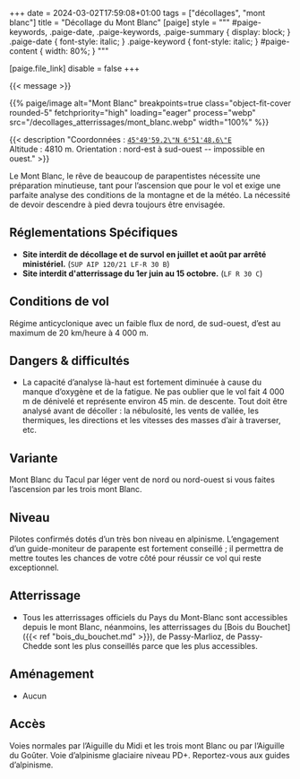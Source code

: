 +++
date = 2024-03-02T17:59:08+01:00
tags = ["décollages", "mont blanc"]
title = "Décollage du Mont Blanc"
[paige]
style = """
#paige-keywords,
.paige-date,
.paige-keywords,
.paige-summary {
    display: block;
}
.paige-date { font-style: italic; }
.paige-keyword { font-style: italic; }
#paige-content { width: 80%; }
"""

[paige.file_link]
disable = false
+++

{{< message >}}

{{% paige/image alt="Mont Blanc" breakpoints=true class="object-fit-cover rounded-5" fetchpriority="high" loading="eager" process="webp" src="/decollages_atterrissages/mont_blanc.webp" width="100%" %}}

{{< description "Coordonnées : [```45°49'59.2\"N 6°51'48.6\"E```](https://maps.app.goo.gl/RCsQXE7pa5BH9MSM7)<br/>Altitude : 4810 m. Orientation : nord-est à sud-ouest -- impossible en ouest." >}}

Le Mont Blanc, le rêve de beaucoup de parapentistes nécessite une préparation minutieuse, tant pour l’ascension que pour le vol et exige une parfaite analyse des conditions de la montagne et de la météo. La nécessité de devoir descendre à pied devra toujours être envisagée.

## Réglementations Spécifiques
* **Site interdit de décollage et de survol en juillet et août par arrêté ministériel.** (`SUP AIP 120/21 LF-R 30 B`)
* **Site interdit d'atterrissage du 1er juin au 15 octobre.** (`LF R 30 C`)

## Conditions de vol
Régime anticyclonique avec un faible flux de nord, de sud-ouest, d’est au maximum de 20 km/heure à 4 000 m.

## Dangers & difficultés
* La capacité d’analyse là-haut est fortement diminuée à cause du manque d’oxygène et de la fatigue. Ne pas oublier que le vol fait 4 000 m de dénivelé et représente environ 45 min. de descente. Tout doit être analysé avant de décoller : la nébulosité, les vents de vallée, les thermiques, les directions et les vitesses des masses d’air à traverser, etc.

## Variante
Mont Blanc du Tacul par léger vent de nord ou nord-ouest si vous faites l’ascension par les trois mont Blanc.

## Niveau
Pilotes confirmés dotés d’un très bon niveau en alpinisme. L’engagement d’un guide-moniteur de parapente est fortement conseillé ; il permettra de mettre toutes les chances de votre côté pour réussir ce vol qui reste exceptionnel.

## Atterrissage
* Tous les atterrissages officiels du Pays du Mont-Blanc sont accessibles depuis le mont Blanc, néanmoins, les atterrissages du [Bois du Bouchet]({{< ref "bois_du_bouchet.md" >}}), de Passy-Marlioz, de Passy-Chedde sont les plus conseillés parce que les plus accessibles.

## Aménagement
* Aucun

## Accès
Voies normales par l’Aiguille du Midi et les trois mont Blanc ou par l’Aiguille du Goûter. Voie d’alpinisme glaciaire niveau PD+. Reportez-vous aux guides d’alpinisme.